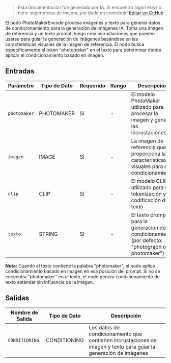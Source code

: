> Esta documentación fue generada por IA. Si encuentra algún error o tiene sugerencias de mejora, ¡no dude en contribuir! [Editar en GitHub](https://github.com/Comfy-Org/embedded-docs/blob/main/comfyui_embedded_docs/docs/PhotoMakerEncode/es.md)

El nodo PhotoMakerEncode procesa imágenes y texto para generar datos de condicionamiento para la generación de imágenes IA. Toma una imagen de referencia y un texto prompt, luego crea incrustaciones que pueden usarse para guiar la generación de imágenes basándose en las características visuales de la imagen de referencia. El nodo busca específicamente el token "photomaker" en el texto para determinar dónde aplicar el condicionamiento basado en imagen.

## Entradas

| Parámetro | Tipo de Dato | Requerido | Rango | Descripción |
|-----------|-----------|----------|-------|-------------|
| `photomaker` | PHOTOMAKER | Sí | - | El modelo PhotoMaker utilizado para procesar la imagen y generar las incrustaciones |
| `imagen` | IMAGE | Sí | - | La imagen de referencia que proporciona las características visuales para el condicionamiento |
| `clip` | CLIP | Sí | - | El modelo CLIP utilizado para la tokenización y codificación del texto |
| `texto` | STRING | Sí | - | El texto prompt para la generación del condicionamiento (por defecto: "photograph of photomaker") |

**Nota:** Cuando el texto contiene la palabra "photomaker", el nodo aplica condicionamiento basado en imagen en esa posición del prompt. Si no se encuentra "photomaker" en el texto, el nodo genera condicionamiento de texto estándar sin influencia de la imagen.

## Salidas

| Nombre de Salida | Tipo de Dato | Descripción |
|-------------|-----------|-------------|
| `CONDITIONING` | CONDITIONING | Los datos de condicionamiento que contienen incrustaciones de imagen y texto para guiar la generación de imágenes |
